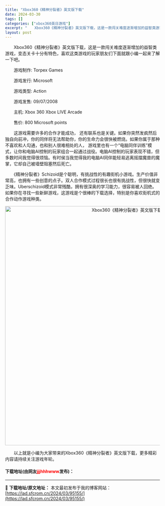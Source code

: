 ```yaml
---
title: "Xbox360《精神分裂者》英文版下载"
date: 2024-03-30
tags: []
categories: ["xbox360英日游戏"]
excerpt: "　　Xbox360《精神分裂者》英文版下载，这是一款闯关难度逐渐增加的益智类游戏，变态关卡十分有特色，喜欢这类游戏的玩家朋友们下面就跟小编一起来了解一下吧。 　　游戏制作: Torpex Games 　　游戏发行: Microsoft 　　游戏类型: Action 　　游戏发售: 09/07/200&hellip;"
layout: post
---
```


 <p>　　Xbox360《精神分裂者》英文版下载，这是一款闯关难度逐渐增加的益智类游戏，变态关卡十分有特色，喜欢这类游戏的玩家朋友们下面就跟小编一起来了解一下吧。</p> <p>　　游戏制作: Torpex Games</p> <p>　　游戏发行: Microsoft</p> <p>　　游戏类型: Action</p> <p>　　游戏发售: 09/07/2008</p> <p>　　主机: Xbox 360 Xbox LIVE Arcade</p> <p>　　售价: 800 Microsoft points</p> <p>　　这游戏需要许多的合作才能成功， 还有联系也是关键。如果你突然发疯然后独自向前冲，你的同伴将无法帮助你，你的生命力会很快被燃烧。如果你属于那种不喜欢和人勾通，也和别人很难相处的人， 游戏里也有一个&ldquo;电脑同伴训练&rdquo;模式，让你和电脑AI控制的玩家组合一起通过战役。电脑AI控制的玩家表现不错，但多数时间我觉得很烦恼。有时侯当我觉得我的电脑AI同伴能轻易逃离摇摆魔兽的魔掌，它却自己被墙壁阻塞然后死亡。</p> <p>　　《精神分裂者》Schizoid是个聪明，有挑战性的有趣街机小游戏。生产价值非常高，也拥有一些创意的点子。双人合作模式过程很长也很有挑战性，但很快就变乏味。Uberschizoid模式非常残酷，拥有很深奥的学习能力，很容易被人回绝。如果你在寻找一些新鲜游戏，这游戏是个很棒的下载选择，特别是你喜欢街机式的合作动作游戏种类。</p> <p align="center"><img align="" border="0" src="https://lad.sfcrom.cn/wp-content/uploads/2024/03/20240330_6607e12fae34c.jpg" width="776" alt="Xbox360《精神分裂者》英文版下载" /></p> <p>　　以上就是小编为大家带来的Xbox360《精神分裂者》英文版下载，更多精彩内容请持续关注游戏年轮。</p> <p><h4>下载地址(由网友<font color="red">jjjhhhwww</font>发布)：</h4></p> 

---
📖 **下载地址/原文地址：** 本文最初发布于我的博客网站：[https://lad.sfcrom.cn/2024/03/95155/](https://lad.sfcrom.cn/2024/03/95155/)
